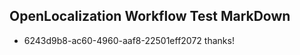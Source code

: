 ## OpenLocalization Workflow Test MarkDown
* 6243d9b8-ac60-4960-aaf8-22501eff2072 
thanks!<!--HONumber=Mar16_HO1-->
